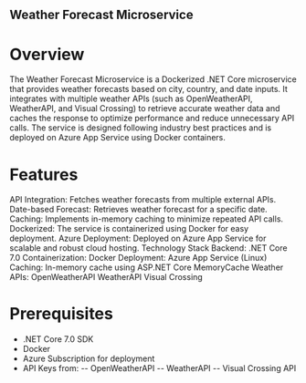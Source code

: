 ## Weather Forecast Microservice
# Overview
The Weather Forecast Microservice is a Dockerized .NET Core microservice that provides weather forecasts based on city, country, and date inputs. It integrates with multiple weather APIs (such as OpenWeatherAPI, WeatherAPI, and Visual Crossing) to retrieve accurate weather data and caches the response to optimize performance and reduce unnecessary API calls. The service is designed following industry best practices and is deployed on Azure App Service using Docker containers.

# Features
API Integration: Fetches weather forecasts from multiple external APIs.
Date-based Forecast: Retrieves weather forecast for a specific date.
Caching: Implements in-memory caching to minimize repeated API calls.
Dockerized: The service is containerized using Docker for easy deployment.
Azure Deployment: Deployed on Azure App Service for scalable and robust cloud hosting.
Technology Stack
Backend: .NET Core 7.0
Containerization: Docker
Deployment: Azure App Service (Linux)
Caching: In-memory cache using ASP.NET Core MemoryCache
Weather APIs:
OpenWeatherAPI
WeatherAPI
Visual Crossing
# Prerequisites
- .NET Core 7.0 SDK
- Docker
- Azure Subscription for deployment
- API Keys from:
-- OpenWeatherAPI
-- WeatherAPI
-- Visual Crossing API
